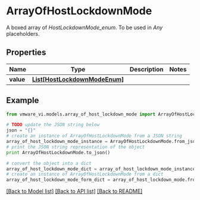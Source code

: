 # ArrayOfHostLockdownMode

A boxed array of *HostLockdownMode_enum*. To be used in *Any* placeholders. 

## Properties
Name | Type | Description | Notes
------------ | ------------- | ------------- | -------------
**value** | [**List[HostLockdownModeEnum]**](HostLockdownModeEnum.md) |  | 

## Example

```python
from vmware_vi.models.array_of_host_lockdown_mode import ArrayOfHostLockdownMode

# TODO update the JSON string below
json = "{}"
# create an instance of ArrayOfHostLockdownMode from a JSON string
array_of_host_lockdown_mode_instance = ArrayOfHostLockdownMode.from_json(json)
# print the JSON string representation of the object
print ArrayOfHostLockdownMode.to_json()

# convert the object into a dict
array_of_host_lockdown_mode_dict = array_of_host_lockdown_mode_instance.to_dict()
# create an instance of ArrayOfHostLockdownMode from a dict
array_of_host_lockdown_mode_form_dict = array_of_host_lockdown_mode.from_dict(array_of_host_lockdown_mode_dict)
```
[[Back to Model list]](../README.md#documentation-for-models) [[Back to API list]](../README.md#documentation-for-api-endpoints) [[Back to README]](../README.md)


